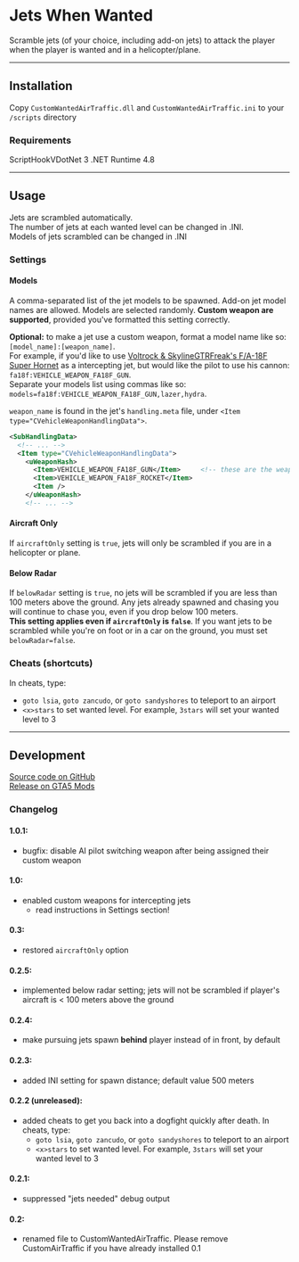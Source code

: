 # Jets When Wanted

Scramble jets (of your choice, including add-on jets) to attack the player when the player is wanted and in a helicopter/plane.

---
## Installation
Copy `CustomWantedAirTraffic.dll` and `CustomWantedAirTraffic.ini` to your `/scripts` directory

### Requirements
ScriptHookVDotNet 3
.NET Runtime 4.8

---
## Usage
Jets are scrambled automatically.  
The number of jets at each wanted level can be changed in .INI.  
Models of jets scrambled can be changed in .INI

### Settings
#### Models
A comma-separated list of the jet models to be spawned. Add-on jet model names are allowed. Models are selected randomly. **Custom weapon are supported**, provided you've formatted this setting correctly.

**Optional:** to make a jet use a custom weapon, format a model name like so: `[model_name]:[weapon_name]`.  
For example, if you'd like to use [Voltrock & SkylineGTRFreak's F/A-18F Super Hornet](https://www.gta5-mods.com/vehicles/f18f-super-hornet-addon) as a intercepting jet, but would like the pilot to use his cannon: `fa18f:VEHICLE_WEAPON_FA18F_GUN`.  
Separate your models list using commas like so: `models=fa18f:VEHICLE_WEAPON_FA18F_GUN,lazer,hydra`.  

`weapon_name` is found in the jet's `handling.meta` file, under `<Item type="CVehicleWeaponHandlingData">`.
```XML
<SubHandlingData>
  <!-- ... -->
  <Item type="CVehicleWeaponHandlingData">
    <uWeaponHash>
      <Item>VEHICLE_WEAPON_FA18F_GUN</Item>     <!-- these are the weapon names -->
      <Item>VEHICLE_WEAPON_FA18F_ROCKET</Item>
      <Item />
    </uWeaponHash>
    <!-- ... -->
```

#### Aircraft Only
If `aircraftOnly` setting is `true`, jets will only be scrambled if you are in a helicopter or plane.

#### Below Radar
If `belowRadar` setting is `true`, no jets will be scrambled if you are less than 100 meters above the ground. Any jets already spawned and chasing you will continue to chase you, even if you drop below 100 meters.  
**This setting applies even if `aircraftOnly` is `false`**. If you want jets to be scrambled while you're on foot or in a car on the ground, you must set `belowRadar=false`.

### Cheats (shortcuts)
In cheats, type:
  - `goto lsia`, `goto zancudo`, or `goto sandyshores` to teleport to an airport
  - `<x>stars` to set wanted level. For example, `3stars` will set your wanted level to 3

---
## Development
[Source code on GitHub](https://github.com/DavidLiuGit/GTAV_JetIntercept)  
[Release on GTA5 Mods](https://www.gta5-mods.com/scripts/jets-when-wanted)

### Changelog
#### 1.0.1:
- bugfix: disable AI pilot switching weapon after being assigned their custom weapon
#### 1.0:
- enabled custom weapons for intercepting jets
  - read instructions in Settings section!
#### 0.3:
- restored `aircraftOnly` option
#### 0.2.5:
- implemented below radar setting; jets will not be scrambled if player's aircraft is < 100 meters above the ground
#### 0.2.4:
- make pursuing jets spawn **behind** player instead of in front, by default
#### 0.2.3:
- added INI setting for spawn distance; default value 500 meters
#### 0.2.2 (unreleased):
- added cheats to get you back into a dogfight quickly after death. In cheats, type:
  - `goto lsia`, `goto zancudo`, or `goto sandyshores` to teleport to an airport
  - `<x>stars` to set wanted level. For example, `3stars` will set your wanted level to 3
#### 0.2.1:
- suppressed "jets needed" debug output
#### 0.2:
- renamed file to CustomWantedAirTraffic. Please remove CustomAirTraffic if you have already installed 0.1